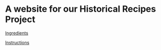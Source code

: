 # A website for our Historical Recipes Project

[Ingredients](ingredients.md)

[Instructions](instructions.md)
